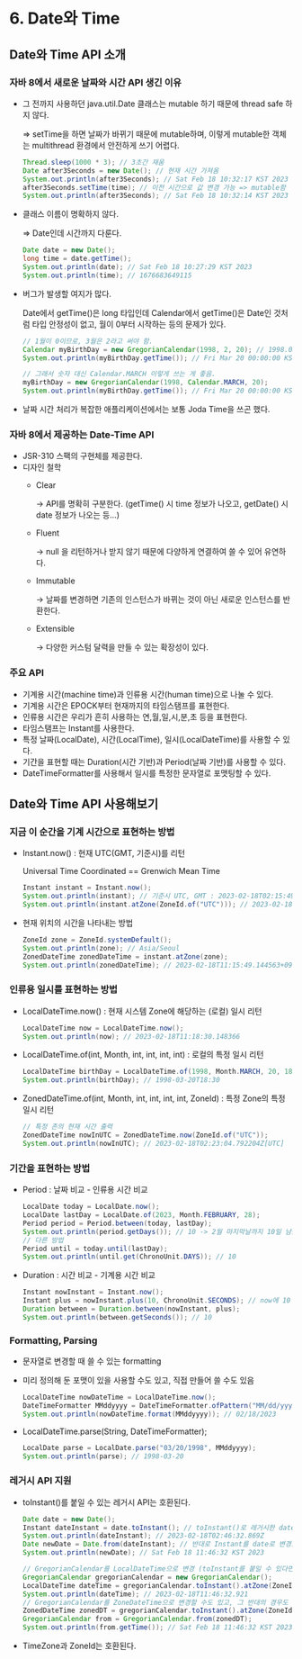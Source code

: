 # 6. Date와 Time

## Date와 Time API 소개

### 자바 8에서 새로운 날짜와 시간 API 생긴 이유

- 그 전까지 사용하던 java.util.Date 클래스는 mutable 하기 때문에 thread safe 하지 않다.

  ⇒ setTime을 하면 날짜가 바뀌기 때문에 mutable하며, 이렇게 mutable한 객체는 multithread 환경에서 안전하게 쓰기 어렵다.

    ```java
    Thread.sleep(1000 * 3); // 3초간 재움
    Date after3Seconds = new Date(); // 현재 시간 가져옴
    System.out.println(after3Seconds); // Sat Feb 18 10:32:17 KST 2023
    after3Seconds.setTime(time); // 이전 시간으로 값 변경 가능 => mutable함
    System.out.println(after3Seconds); // Sat Feb 18 10:32:14 KST 2023
    ```

- 클래스 이름이 명확하지 않다.

  ⇒ Date인데 시간까지 다룬다.

    ```java
    Date date = new Date();
    long time = date.getTime();
    System.out.println(date); // Sat Feb 18 10:27:29 KST 2023
    System.out.println(time); // 1676683649115
    ```

- 버그가 발생할 여지가 많다.

  Date에서 getTime()은 long 타입인데 Calendar에서 getTime()은 Date인 것처럼 타입 안정성이 없고, 월이 0부터 시작하는 등의 문제가 있다.

    ```java
    // 1월이 0이므로, 3월은 2라고 써야 함.
    Calendar myBirthDay = new GregorianCalendar(1998, 2, 20); // 1998.03.20
    System.out.println(myBirthDay.getTime()); // Fri Mar 20 00:00:00 KST 1998
    
    // 그래서 숫자 대신 Calendar.MARCH 이렇게 쓰는 게 좋음.
    myBirthDay = new GregorianCalendar(1998, Calendar.MARCH, 20);
    System.out.println(myBirthDay.getTime()); // Fri Mar 20 00:00:00 KST 1998
    ```

- 날짜 시간 처리가 복잡한 애플리케이션에서는 보통 Joda Time을 쓰곤 했다.

### 자바 8에서 제공하는 Date-Time API

- JSR-310 스팩의 구현체를 제공한다.
- 디자인 철학
    - Clear

      → API를 명확히 구분한다. (getTime() 시 time 정보가 나오고, getDate()  시 date 정보가 나오는 등…)

    - Fluent

      → null 을 리턴하거나 받지 않기 때문에 다양하게 연결하여 쓸 수 있어 유연하다.

    - Immutable

      → 날짜를 변경하면 기존의 인스턴스가 바뀌는 것이 아닌 새로운 인스턴스를 반환한다.

    - Extensible

      → 다양한 커스텀 달력을 만들 수 있는 확장성이 있다.


### 주요 API

- 기계용 시간(machine time)과 인류용 시간(human time)으로 나눌 수 있다.
- 기계용 시간은 EPOCK부터 현재까지의 타임스탬프를 표현한다.
- 인류용 시간은 우리가 흔히 사용하는 연,월,일,시,분,초 등을 표현한다.
- 타임스탬프는 Instant를 사용한다.
- 특정 날짜(LocalDate), 시간(LocalTime), 일시(LocalDateTime)를 사용할 수 있다.
- 기간을 표현할 때는 Duration(시간 기반)과 Period(날짜 기반)를 사용할 수 있다.
- DateTimeFormatter를 사용해서 일시를 특정한 문자열로 포맷팅할 수 있다.

## Date와 Time API 사용해보기

### 지금 이 순간을 기계 시간으로 표현하는 방법

- Instant.now() : 현재 UTC(GMT, 기준시)를 리턴

  Universal Time Coordinated == Grenwich Mean Time

    ```java
    Instant instant = Instant.now();
    System.out.println(instant); // 기준시 UTC, GMT : 2023-02-18T02:15:49.144563Z
    System.out.println(instant.atZone(ZoneId.of("UTC"))); // 2023-02-18T02:15:49.144563Z[UTC]
    ```

- 현재 위치의 시간을 나타내는 방법

    ```java
    ZoneId zone = ZoneId.systemDefault();
    System.out.println(zone); // Asia/Seoul
    ZonedDateTime zonedDateTime = instant.atZone(zone);
    System.out.println(zonedDateTime); // 2023-02-18T11:15:49.144563+09:00[Asia/Seoul]
    ```


### 인류용 일시를 표현하는 방법

- LocalDateTime.now() : 현재 시스템 Zone에 해당하는 (로컬) 일시 리턴

    ```java
    LocalDateTime now = LocalDateTime.now();
    System.out.println(now); // 2023-02-18T11:18:30.148366
    ```

- LocalDateTime.of(int, Month, int, int, int, int) : 로컬의 특정 일시 리턴

    ```java
    LocalDateTime birthDay = LocalDateTime.of(1998, Month.MARCH, 20, 18, 30, 0);
    System.out.println(birthDay); // 1998-03-20T18:30
    ```

- ZonedDateTime.of(int, Month, int, int, int, int, ZoneId) : 특정 Zone의 특정 일시 리턴

    ```java
    // 특정 존의 현재 시간 출력
    ZonedDateTime nowInUTC = ZonedDateTime.now(ZoneId.of("UTC"));
    System.out.println(nowInUTC); // 2023-02-18T02:23:04.792204Z[UTC]
    ```


### 기간을 표현하는 방법

- Period : 날짜 비교 - 인류용 시간 비교

    ```java
    LocalDate today = LocalDate.now();
    LocalDate lastDay = LocalDate.of(2023, Month.FEBRUARY, 28);
    Period period = Period.between(today, lastDay);
    System.out.println(period.getDays()); // 10 -> 2월 마지막날까지 10일 남음
    // 다른 방법
    Period until = today.until(lastDay);
    System.out.println(until.get(ChronoUnit.DAYS)); // 10
    ```

- Duration : 시간 비교 - 기계용 시간 비교

    ```java
    Instant nowInstant = Instant.now();
    Instant plus = nowInstant.plus(10, ChronoUnit.SECONDS); // now에 10 더함
    Duration between = Duration.between(nowInstant, plus);
    System.out.println(between.getSeconds()); // 10
    ```


### Formatting, Parsing

- 문자열로 변경할 때 쓸 수 있는 formatting
- 미리 정의해 둔 포맷이 있을 사용할 수도 있고, 직접 만들어 쓸 수도 있음

    ```java
    LocalDateTime nowDateTime = LocalDateTime.now();
    DateTimeFormatter MMddyyyy = DateTimeFormatter.ofPattern("MM/dd/yyyy"); // 커스텀 포맷
    System.out.println(nowDateTime.format(MMddyyyy)); // 02/18/2023
    ```

- LocalDateTime.parse(String, DateTimeFormatter);

    ```java
    LocalDate parse = LocalDate.parse("03/20/1998", MMddyyyy);
    System.out.println(parse); // 1998-03-20
    ```


### 레거시 API 지원

- toInstant()를 붙일 수 있는 레거시 API는 호환된다.

    ```java
    Date date = new Date();
    Instant dateInstant = date.toInstant(); // toInstant()로 레거시한 date를 Instant로 변경
    System.out.println(dateInstant); // 2023-02-18T02:46:32.869Z
    Date newDate = Date.from(dateInstant); // 반대로 Instant를 date로 변경할 수도 있음
    System.out.println(newDate); // Sat Feb 18 11:46:32 KST 2023
    
    // GregorianCalendar를 LocalDateTime으로 변경 (toInstant를 붙일 수 있다면 레거시를 다 변경 가능함!)
    GregorianCalendar gregorianCalendar = new GregorianCalendar();
    LocalDateTime dateTime = gregorianCalendar.toInstant().atZone(ZoneId.systemDefault()).toLocalDateTime();
    System.out.println(dateTime); // 2023-02-18T11:46:32.921
    // GregorianCalendar를 ZoneDateTime으로 변경할 수도 있고, 그 반대의 경우도 가능
    ZonedDateTime zonedDT = gregorianCalendar.toInstant().atZone(ZoneId.systemDefault());
    GregorianCalendar from = GregorianCalendar.from(zonedDT);
    System.out.println(from.getTime()); // Sat Feb 18 11:46:32 KST 2023
    ```

- TimeZone과 ZoneId는 호환된다.